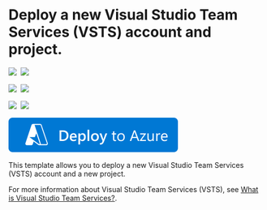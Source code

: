 # Deploy a new Visual Studio Team Services (VSTS) account and project.

<IMG SRC="https://azurequickstartsservice.blob.core.windows.net/badges/101-visual-studio-team-services-project-create/PublicLastTestDate.svg" />&nbsp;
<IMG SRC="https://azurequickstartsservice.blob.core.windows.net/badges/101-visual-studio-team-services-project-create/PublicDeployment.svg" />&nbsp;

<IMG SRC="https://azurequickstartsservice.blob.core.windows.net/badges/101-visual-studio-team-services-project-create/FairfaxLastTestDate.svg" />&nbsp;
<IMG SRC="https://azurequickstartsservice.blob.core.windows.net/badges/101-visual-studio-team-services-project-create/FairfaxDeployment.svg" />&nbsp;

<IMG SRC="https://azurequickstartsservice.blob.core.windows.net/badges/101-visual-studio-team-services-project-create/BestPracticeResult.svg" />&nbsp;
<IMG SRC="https://azurequickstartsservice.blob.core.windows.net/badges/101-visual-studio-team-services-project-create/CredScanResult.svg" />&nbsp;

<a href="https://portal.azure.com/#create/Microsoft.Template/uri/https%3A%2F%2Fraw.githubusercontent.com%2Fazure%2Fazure-quickstart-templates%2Fmaster%2F101-visual-studio-team-services-project-create%2Fazuredeploy.json" target="_blank">
    <img src="https://raw.githubusercontent.com/Azure/azure-quickstart-templates/master/1-CONTRIBUTION-GUIDE/images/deploytoazure.svg"/>
</a>

This template allows you to deploy a new Visual Studio Team Services (VSTS) account and a new project.

For more information about Visual Studio Team Services (VSTS), see [What is Visual Studio Team Services?](https://www.visualstudio.com/team-services/).

